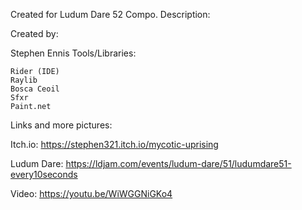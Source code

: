 Created for Ludum Dare 52 Compo.
Description:

Created by:

Stephen Ennis
Tools/Libraries:

    Rider (IDE)
    Raylib
    Bosca Ceoil
    Sfxr
    Paint.net

Links and more pictures:

Itch.io: https://stephen321.itch.io/mycotic-uprising

Ludum Dare: https://ldjam.com/events/ludum-dare/51/ludumdare51-every10seconds

Video: https://youtu.be/WiWGGNiGKo4
